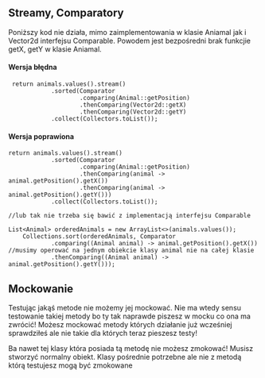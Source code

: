 ## Streamy, Comparatory


Poniższy kod nie działa, mimo zaimplementowania w klasie Aniamal jak i Vector2d interfejsu 
Comparable. Powodem jest bezpośredni brak funkcjie getX, getY w klasie Aniamal.


#### Wersja błędna
     return animals.values().stream()
                .sorted(Comparator
                        .comparing(Animal::getPosition)
                        .thenComparing(Vector2d::getX)
                        .thenComparing(Vector2d::getY)
                .collect(Collectors.toList());
    
#### Wersja poprawiona
    return animals.values().stream()
                .sorted(Comparator
                        .comparing(Animal::getPosition)
                        .thenComparing(animal -> animal.getPosition().getX())
                        .thenComparing(animal -> animal.getPosition().getY()))
                .collect(Collectors.toList());

    //lub tak nie trzeba się bawić z implementacją interfejsu Comparable

    List<Animal> orderedAnimals = new ArrayList<>(animals.values());
        Collections.sort(orderedAnimals, Comparator
                .comparing((Animal animal) -> animal.getPosition().getX()) //musimy operować na jednym obiekcie klasy animal nie na całej klasie
                .thenComparing((Animal animal) -> animal.getPosition().getY()));

## Mockowanie
Testując jakąś metode nie możemy jej mockować.
Nie ma wtedy sensu testowanie takiej metody bo ty tak naprawde piszesz w 
mocku co ona ma zwrócić! Możesz mockować metody których działanie już wcześniej sprawdziłeś ale nie takie dla których
teraz pieszesz testy!

Ba nawet tej klasy która posiada tą metodę nie możesz zmokować!
Musisz stworzyć normalny obiekt. Klasy pośrednie potrzebne ale nie z metodą którą testujesz mogą być zmokowane